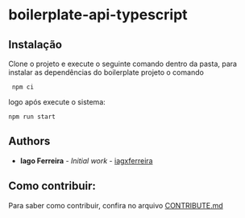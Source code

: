 # boilerplate-api-typescript

## Instalação

Clone o projeto e execute o seguinte comando dentro da pasta, para instalar as dependências do boilerplate projeto o comando

```shell
 npm ci
```

logo após execute o sistema:

```
npm run start
```

## Authors

-   **Iago Ferreira** - _Initial work_ - [iagxferreira](https://github.com/iagxferreira)

## Como contribuir:

Para saber como contribuir, confira no arquivo [CONTRIBUTE.md](./CONTRIBUTE.md)

